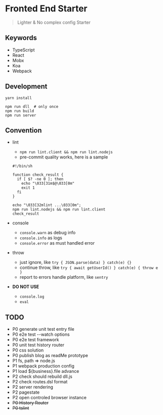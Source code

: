 # Fronted End Starter

> Lighter & No complex config Starter

## Keywords

* TypeScript
* React
* Mobx
* Koa
* Webpack

## Development

```
yarn install

npm run dll  # only once
npm run build
npm run server
```

## Convention
* lint
  * `npm run lint.client && npm run lint.nodejs`
  * pre-commit quality works, here is a sample
  ```
  #!/bin/sh

  function check_result {
    if [ $? -ne 0 ]; then
      echo "\033[31m$@\033[0m"
      exit 1
    fi
  }

  echo "\033[32mlint ...\033[0m";
  npm run lint.nodejs && npm run lint.client
  check_result
  ```

* console
  * `console.warn` as debug info
  * `console.info` as logs
  * `console.error` as must handled error

* throw
  * just ignore, like `try { JSON.parse(data) } catch(e) {} `
  * continue throw, like `try { await getUserId() } catch(e) { throw e } `
  * report to errors handle platform, like `sentry`

* __DO NOT USE__
  * `console.log`
  * `eval`


## TODO
* P0 generate unit test entry file
* P0 e2e test --watch options
* P0 e2e test framework
* P0 unit test history router
* P0 css solution
* P0 publish blog as readMe prototype
* P1 fs, path => node.js
* P1 webpack production config
* P1 load ${business}.file advance
* P2 check should rebuild dll.js
* P2 check routes.dsl format
* P2 server rendering
* P2 pagestate
* P2 open controled browser instance
* ~~P0 History Router~~
* ~~P0 tslint~~


